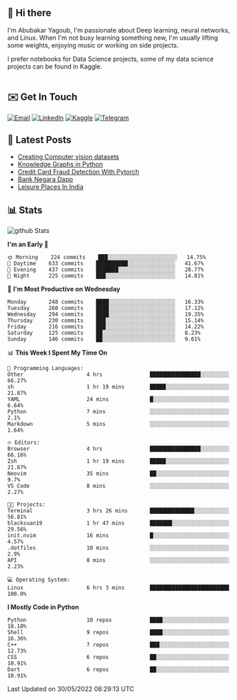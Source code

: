 ## 👋 Hi there

I'm Abubakar Yagoub, I'm passionate about Deep learning, neural networks, and
Linux. When I'm not busy learning something new, I'm usually lifting some
weights, enjoying music or working on side projects.

I prefer notebooks for Data Science projects, some of my data science projects
can be found in Kaggle. <br> <br>

## ✉️ Get In Touch

[![Email](https://img.shields.io/badge/Email-f1f1f1?style=for-the-badge&logo=gmail&logoColor=0f111a)](mailto:hi@blacksuan19.dev)
[![LinkedIn](https://img.shields.io/badge/LinkedIn-0077B5?style=for-the-badge&logo=linkedin&logoColor=white)](https://www.linkedin.com/in/blacksuan19/)
[![Kaggle](https://img.shields.io/badge/Kaggle-5acfff?style=for-the-badge&logo=kaggle&logoColor=white)](http://kaggle.com/abubakaryagob/)
[![Telegram](https://img.shields.io/badge/Telegram-2CA5E0?style=for-the-badge&logo=telegram&logoColor=white)](https://t.me/blacksuan19)

## 📩 Latest Posts

<!-- BLOG-POST-LIST:START -->
- [Creating Computer vision datasets](http://blacksuan19.dev/blog/creating-datasets/)
- [Knowledge Graphs in Python](http://blacksuan19.dev/projects/Knowledge_Graphs/)
- [Credit Card Fraud Detection With Pytorch](http://blacksuan19.dev/projects/credit-card-fraud-detection-with-pytorch/)
- [Bank Negara Dapp](http://blacksuan19.dev/projects/bank-negara/)
- [Leisure Places In India](http://blacksuan19.dev/projects/leisure-places-in-india/)
<!-- BLOG-POST-LIST:END -->

## 📊 Stats

![github Stats](https://github-readme-stats.vercel.app/api?username=blacksuan19&theme=github_dark&show_icons=true&count_private=true&custom_title=Github%20Stats&hide_border=true)

<!--START_SECTION:waka-->
**I'm an Early 🐤** 

```text
🌞 Morning    224 commits    ███░░░░░░░░░░░░░░░░░░░░░░   14.75% 
🌆 Daytime    633 commits    ██████████░░░░░░░░░░░░░░░   41.67% 
🌃 Evening    437 commits    ███████░░░░░░░░░░░░░░░░░░   28.77% 
🌙 Night      225 commits    ███░░░░░░░░░░░░░░░░░░░░░░   14.81%

```
📅 **I'm Most Productive on Wednesday** 

```text
Monday       248 commits    ████░░░░░░░░░░░░░░░░░░░░░   16.33% 
Tuesday      260 commits    ████░░░░░░░░░░░░░░░░░░░░░   17.12% 
Wednesday    294 commits    ████░░░░░░░░░░░░░░░░░░░░░   19.35% 
Thursday     230 commits    ███░░░░░░░░░░░░░░░░░░░░░░   15.14% 
Friday       216 commits    ███░░░░░░░░░░░░░░░░░░░░░░   14.22% 
Saturday     125 commits    ██░░░░░░░░░░░░░░░░░░░░░░░   8.23% 
Sunday       146 commits    ██░░░░░░░░░░░░░░░░░░░░░░░   9.61%

```


📊 **This Week I Spent My Time On** 

```text
💬 Programming Languages: 
Other                    4 hrs               ████████████████░░░░░░░░░   66.27% 
sh                       1 hr 19 mins        █████░░░░░░░░░░░░░░░░░░░░   21.87% 
YAML                     24 mins             █░░░░░░░░░░░░░░░░░░░░░░░░   6.64% 
Python                   7 mins              ░░░░░░░░░░░░░░░░░░░░░░░░░   2.1% 
Markdown                 5 mins              ░░░░░░░░░░░░░░░░░░░░░░░░░   1.64%

🔥 Editors: 
Browser                  4 hrs               ████████████████░░░░░░░░░   66.16% 
Zsh                      1 hr 19 mins        █████░░░░░░░░░░░░░░░░░░░░   21.87% 
Neovim                   35 mins             ██░░░░░░░░░░░░░░░░░░░░░░░   9.7% 
VS Code                  8 mins              ░░░░░░░░░░░░░░░░░░░░░░░░░   2.27%

🐱‍💻 Projects: 
Terminal                 3 hrs 26 mins       ██████████████░░░░░░░░░░░   56.81% 
blacksuan19              1 hr 47 mins        ███████░░░░░░░░░░░░░░░░░░   29.56% 
init.nvim                16 mins             █░░░░░░░░░░░░░░░░░░░░░░░░   4.57% 
.dotfiles                10 mins             ░░░░░░░░░░░░░░░░░░░░░░░░░   2.9% 
API                      8 mins              ░░░░░░░░░░░░░░░░░░░░░░░░░   2.23%

💻 Operating System: 
Linux                    6 hrs 3 mins        █████████████████████████   100.0%

```

**I Mostly Code in Python** 

```text
Python                   10 repos            ████░░░░░░░░░░░░░░░░░░░░░   18.18% 
Shell                    9 repos             ████░░░░░░░░░░░░░░░░░░░░░   16.36% 
C++                      7 repos             ███░░░░░░░░░░░░░░░░░░░░░░   12.73% 
CSS                      6 repos             ██░░░░░░░░░░░░░░░░░░░░░░░   10.91% 
Dart                     6 repos             ██░░░░░░░░░░░░░░░░░░░░░░░   10.91%

```



 Last Updated on 30/05/2022 08:29:13 UTC
<!--END_SECTION:waka-->
